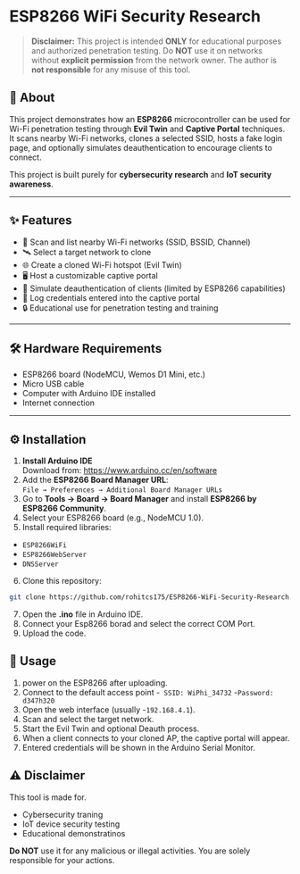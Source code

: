 # ESP8266 WiFi Security Research

> **Disclaimer:** This project is intended **ONLY** for educational purposes and authorized penetration testing.
> Do **NOT** use it on networks without **explicit permission** from the network owner.
> The author is **not responsible** for any misuse of this tool.

## 📌 About
This project demonstrates how an **ESP8266** microcontroller can be used for Wi-Fi penetration testing through **Evil Twin** and **Captive Portal** techniques.  
It scans nearby Wi-Fi networks, clones a selected SSID, hosts a fake login page, and optionally simulates deauthentication to encourage clients to connect.

This project is built purely for **cybersecurity research** and **IoT security awareness**.

---

## ✨ Features
- 📡 Scan and list nearby Wi-Fi networks (SSID, BSSID, Channel)
- 🛰 Select a target network to clone
- 🌐 Create a cloned Wi-Fi hotspot (Evil Twin)
- 🖥 Host a customizable captive portal
- 🔄 Simulate deauthentication of clients (limited by ESP8266 capabilities)
- 📜 Log credentials entered into the captive portal
- 🔒 Educational use for penetration testing and training

---

## 🛠 Hardware Requirements
- ESP8266 board (NodeMCU, Wemos D1 Mini, etc.)
- Micro USB cable
- Computer with Arduino IDE installed
- Internet connection

---

## ⚙️ Installation
1. **Install Arduino IDE**  
   Download from: https://www.arduino.cc/en/software
2. Add the **ESP8266 Board Manager URL**:  
   `File → Preferences → Additional Board Manager URLs`  
3. Go to **Tools → Board → Board Manager** and install **ESP8266 by ESP8266 Community**.
4. Select your ESP8266 board (e.g., NodeMCU 1.0).
5. Install required libraries:
- `ESP8266WiFi`
- `ESP8266WebServer`
- `DNSServer`
6. Clone this repository:
```bash
git clone https://github.com/rohitcs175/ESP8266-WiFi-Security-Research.git
```

7. Open the **.ino** file in Arduino IDE.
8. Connect your Esp8266 borad and select the correct COM Port.
9. Upload the code.

## 🚀 Usage
1. power on the ESP8266 after uploading.
2. Connect to the default access point
-` SSID: WiPhi_34732`
-`Password: d347h320`
3. Open the web interface (usually -`192.168.4.1`).
4. Scan and select the target network.
5. Start the Evil Twin and optional Deauth process.
6. When a client connects to your cloned AP, the captive portal will appear.
7. Entered credentials will be shown in the Arduino Serial Monitor.

## ⚠ Disclaimer
This tool is made for.
*   Cybersecurity traning
*   IoT device security testing
*   Educational demonstratinos

**Do NOT** use it for any malicious or illegal activities.
You are solely responsible for your actions.


